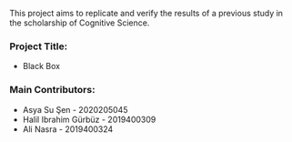 This project aims to replicate and verify the results of a previous study in the scholarship of Cognitive Science.
### Project Title:
* Black Box
### Main Contributors:
* Asya Su Şen           - 2020205045
* Halil Ibrahim Gürbüz  - 2019400309
* Ali Nasra             - 2019400324
